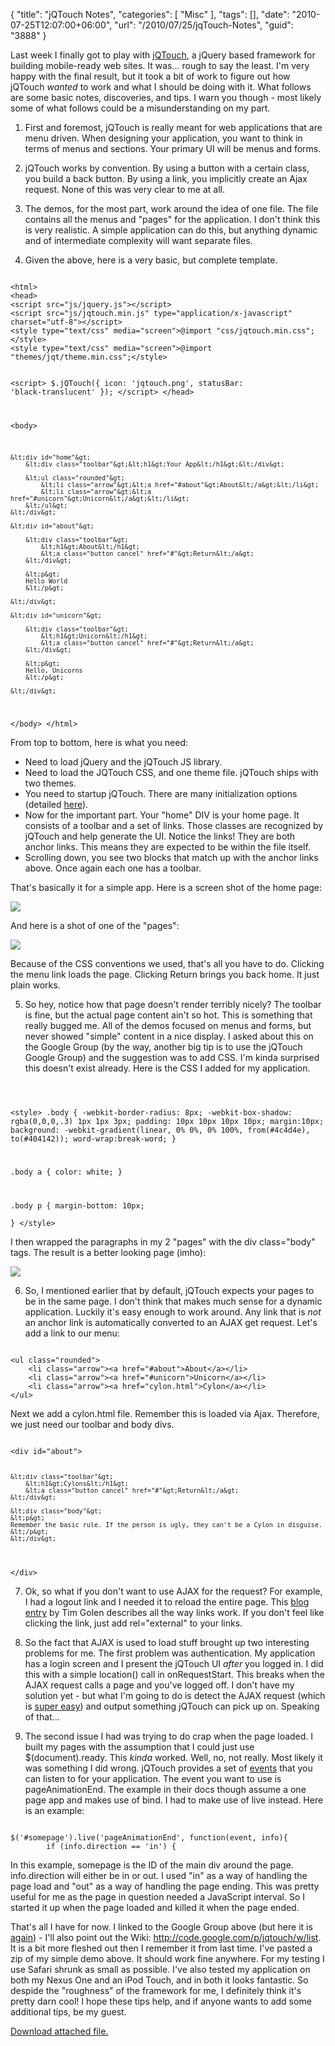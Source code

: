 {
	"title": "jQTouch Notes",
	"categories": [
		"Misc"
	],
	"tags": [],
	"date": "2010-07-25T12:07:00+06:00",
	"url": "/2010/07/25/jqTouch-Notes",
	"guid": "3888"
}

Last week I finally got to play with <a href="http://www.jqtouch.com/">jQTouch</a>, a jQuery based framework for building mobile-ready web sites. It was... rough to say the least. I'm very happy with the final result, but it took a bit of work to figure out how jQTouch <i>wanted</i> to work and what I should be doing with it. What follows are some basic notes, discoveries, and tips. I warn you though - most likely some of what follows could be a misunderstanding on my part.
<!--more-->
<p>

1) First and foremost, jQTouch is really meant for web applications that are menu driven. When designing your application, you want to think in terms of menus and sections. Your primary UI will be menus and forms. 

<p>

2) jQTouch works by convention. By using a button with a certain class, you build a back button. By using a link, you implicitly create an Ajax request. None of this was very clear to me at all. 

<p>

3) The demos, for the most part, work around the idea of one file. The file contains all the menus and "pages" for the application. I don't think this is very realistic. A simple application can do this, but anything dynamic and of intermediate complexity will want separate files. 

<p>

4) Given the above, here is a very basic, but complete template.

<p>

<code>
&lt;html&gt;
&lt;head&gt;
&lt;script src="js/jquery.js"&gt;&lt;/script&gt;
&lt;script src="js/jqtouch.min.js" type="application/x-javascript" charset="utf-8"&gt;&lt;/script&gt;
&lt;style type="text/css" media="screen"&gt;@import "css/jqtouch.min.css";&lt;/style&gt;
&lt;style type="text/css" media="screen"&gt;@import "themes/jqt/theme.min.css";&lt;/style&gt;

&lt;script&gt;
$.jQTouch({
    icon: 'jqtouch.png',
    statusBar: 'black-translucent'
});
	&lt;/script&gt;
&lt;/head&gt;

&lt;body&gt;

	&lt;div id="home"&gt;
		&lt;div class="toolbar"&gt;&lt;h1&gt;Your App&lt;/h1&gt;&lt;/div&gt;

		&lt;ul class="rounded"&gt;
			&lt;li class="arrow"&gt;&lt;a href="#about"&gt;About&lt;/a&gt;&lt;/li&gt;
			&lt;li class="arrow"&gt;&lt;a href="#unicorn"&gt;Unicorn&lt;/a&gt;&lt;/li&gt;
		&lt;/ul&gt;
	&lt;/div&gt;

	&lt;div id="about"&gt;

	    &lt;div class="toolbar"&gt;
	        &lt;h1&gt;About&lt;/h1&gt;
	        &lt;a class="button cancel" href="#"&gt;Return&lt;/a&gt;
	    &lt;/div&gt;

		&lt;p&gt;
		Hello World
		&lt;/p&gt;
		
	&lt;/div&gt;

	&lt;div id="unicorn"&gt;

	    &lt;div class="toolbar"&gt;
	        &lt;h1&gt;Unicorn&lt;/h1&gt;
	        &lt;a class="button cancel" href="#"&gt;Return&lt;/a&gt;
	    &lt;/div&gt;

		&lt;p&gt;
		Hello, Unicorns
		&lt;/p&gt;
		
	&lt;/div&gt;

&lt;/body&gt;
&lt;/html&gt;
</code>

<p>

From top to bottom, here is what you need:

<ul>
<li>Need to load jQuery and the jQTouch JS library.
<li>Need to load the JQTouch CSS, and one theme file. jQTouch ships with two themes.
<li>You need to startup jQTouch. There are many initialization options (detailed <a href="http://code.google.com/p/jqtouch/wiki/InitOptions">here</a>).
<li>Now for the important part. Your "home" DIV is your home page. It consists of a toolbar and a set of links. Those classes are recognized by jQTouch and help generate the UI. Notice the links! They are both anchor links. This means they are expected to be within the file itself.
<li>Scrolling down, you see two blocks that match up with the anchor links above. Once again each one has a toolbar. 
</ul>

<p>

That's basically it for a simple app. Here is a screen shot of the home page:

<p>

<img src="https://static.raymondcamden.com/images/Screen shot 2010-07-25 at 10.23.12 AM.png" />

<p>

And here is a shot of one of the "pages":

<p>

<img src="https://static.raymondcamden.com/images/cfjedi/Screen shot 2010-07-25 at 10.23.53 AM.png" />

<p>

Because of the CSS conventions we used, that's all you have to do. Clicking the menu link loads the page. Clicking Return brings you back home. It just plain works.

<p>

5) So hey, notice how that page doesn't render terribly nicely? The toolbar is fine, but the actual page content ain't so hot. This is something that really bugged me. All of the demos focused on menus and forms, but never showed "simple" content in a nice display. I asked about this on the Google Group (by the way, another big tip is to use the <a hef="http://groups.google.com/group/jqtouch">jQTouch Google Group</a>) and the suggestion was to add CSS. I'm kinda surprised this doesn't exist already. Here is the CSS I added for my application.

<p>

<code>

&lt;style&gt;
.body {
	-webkit-border-radius: 8px;
	-webkit-box-shadow: rgba(0,0,0,.3) 1px 1px 3px;
	padding: 10px 10px 10px 10px;
	margin:10px;
    background: -webkit-gradient(linear, 0% 0%, 0% 100%, from(#4c4d4e), to(#404142));
	word-wrap:break-word;
}

.body a {
	color: white;
}

.body p {
	margin-bottom: 10px;	
}
&lt;/style&gt;
</code>

<p>

I then wrapped the paragraphs in my 2 "pages" with the div class="body" tags. The result is a better looking page (imho):

<p>

<img src="https://static.raymondcamden.com/images/cfjedi/Screen shot 2010-07-25 at 10.50.10 AM.png" />
<p>

6) So, I mentioned earlier that by default, jQTouch expects your pages to be in the same page. I don't think that makes much sense for a dynamic application. Luckily it's easy enough to work around. Any link that is <i>not</i> an anchor link is automatically converted to an AJAX get request. Let's add a link to our menu:

<p>

<code>
&lt;ul class="rounded"&gt;
	&lt;li class="arrow"&gt;&lt;a href="#about"&gt;About&lt;/a&gt;&lt;/li&gt;
	&lt;li class="arrow"&gt;&lt;a href="#unicorn"&gt;Unicorn&lt;/a&gt;&lt;/li&gt;
	&lt;li class="arrow"&gt;&lt;a href="cylon.html"&gt;Cylon&lt;/a&gt;&lt;/li&gt;
&lt;/ul&gt;
</code>

<p>

Next we add a cylon.html file. Remember this is loaded via Ajax. Therefore, we just need our toolbar and body divs.

<p>

<code>
&lt;div id="about"&gt;

    &lt;div class="toolbar"&gt;
        &lt;h1&gt;Cylons&lt;/h1&gt;
        &lt;a class="button cancel" href="#"&gt;Return&lt;/a&gt;
    &lt;/div&gt;

	&lt;div class="body"&gt;
	&lt;p&gt;
	Remember the basic rule. If the person is ugly, they can't be a Cylon in disguise. 
	&lt;/p&gt;
	&lt;/div&gt;
	
&lt;/div&gt;
</code>

<p>

7) Ok, so what if you don't want to use AJAX for the request? For example, I had a logout link and I needed it to reload the entire page. This <a href="http://www.golen.net/blog/2010/04/28/jqtouch-link-behaviors/">blog entry</a> by Tim Golen describes all the way links work. If you don't feel like clicking the link, just add rel="external" to your links.

<p>

8) So the fact that AJAX is used to load stuff brought up two interesting problems for me. The first problem was authentication. My application has a login screen and I present the jQTouch UI <i>after</i> you logged in. I did this with a simple location() call in onRequestStart. This breaks when the AJAX request calls a page and you've logged off. I don't have my solution yet - but what I'm going to do is detect the AJAX request (which is <a href="http://insideria.com/2009/04/jqueryserver-side-tip-on-detec.html">super easy</a>) and output something jQTouch can pick up on. Speaking of that...

9) The second issue I had was trying to do crap when the page loaded. I built my pages with the assumption that I could just use $(document).ready. This <i>kinda</i> worked. Well, no, not really. Most likely it was something I did wrong. jQTouch provides a set of <a href="http://code.google.com/p/jqtouch/wiki/CallbackEvents">events</a> that you can listen to for your application. The event you want to use is pageAnimationEnd. The example in their docs though assume a one page app and makes use of bind. I had to make use of live instead. Here is an example:

<p>

<code>
$('#somepage').live('pageAnimationEnd', function(event, info){
		if (info.direction == 'in') {
</code>

<p>

In this example, somepage is the ID of the main div around the page. info.direction will either be in or out. I used "in" as a way of handling the page load and "out" as a way of handling the page ending. This was pretty useful for me as the page in question needed a JavaScript interval. So I started it up when the page loaded and killed it when the page ended. 

<p>

That's all I have for now. I linked to the Google Group above (but here it is <a href="http://groups.google.com/group/jqtouch">again</a>) - I'll also point out the Wiki: <a href="http://code.google.com/p/jqtouch/w/list">http://code.google.com/p/jqtouch/w/list</a>. It is a bit more fleshed out then I remember it from last time. I've pasted a zip of my simple demo above. It should work fine anywhere. For my testing I use Safari shrunk as small as possible. I've also tested my application on both my Nexus One and an iPod Touch, and in both it looks fantastic. So despide the "roughness" of the framework for me, I definitely think it's pretty darn cool! I hope these tips help, and if anyone wants to add some additional tips, be my guest.<p><a href='enclosures/C%3A%5Chosts%5C2009%2Ecoldfusionjedi%2Ecom%5Cenclosures%2Fjqtouchdemo1%2Ezip'>Download attached file.</a></p>